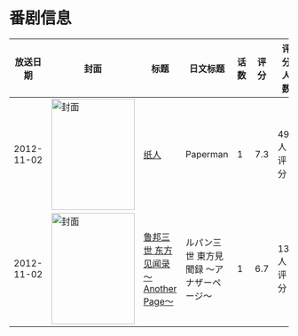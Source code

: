 # 番剧信息

|放送日期|封面|标题|日文标题|话数|评分|评分人数|
|---|---|---|---|---|---|---|
|2012-11-02|<img src="https://lain.bgm.tv/pic/cover/c/8b/fd/63151_vEcKz.jpg" alt="封面" style="width:150px;height:200px;object-fit:cover;">|[纸人](https://bangumi.tv/subject/63151)|Paperman|1|7.3|496人评分|
|2012-11-02|<img src="https://lain.bgm.tv/pic/cover/c/66/c0/55015_ZlJSt.jpg" alt="封面" style="width:150px;height:200px;object-fit:cover;">|[鲁邦三世 东方见闻录～Another Page～](https://bangumi.tv/subject/55015)|ルパン三世 東方見聞録 〜アナザーページ〜|1|6.7|136人评分|
